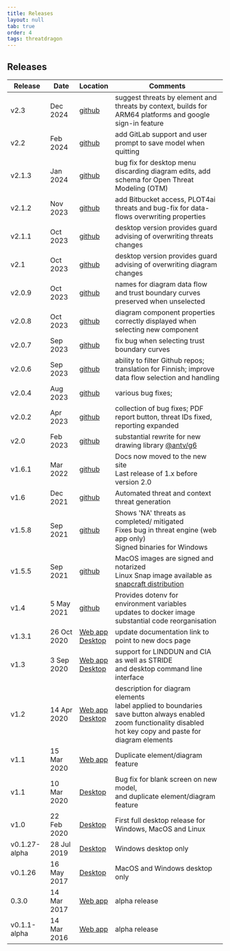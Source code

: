 ```yaml
---
title: Releases
layout: null
tab: true
order: 4
tags: threatdragon
---
```


## Releases

Release | Date | Location | Comments
------- | ---- | -------- | --------
v2.3   | Dec 2024 | [github][230] | suggest threats by element and threats by context, builds for ARM64 platforms and google sign-in feature
v2.2   | Feb 2024 | [github][220] | add GitLab support and user prompt to save model when quitting
v2.1.3 | Jan 2024 | [github][213] | bug fix for desktop menu discarding diagram edits, add schema for Open Threat Modeling (OTM)
v2.1.2 | Nov 2023 | [github][212] | add Bitbucket access, PLOT4ai threats and bug-fix for data-flows overwriting properties
v2.1.1 | Oct 2023 | [github][211] | desktop version provides guard advising of overwriting threats changes
v2.1   | Oct 2023 | [github][210] | desktop version provides guard advising of overwriting diagram changes
v2.0.9 | Oct 2023 | [github][209] | names for diagram data flow and trust boundary curves preserved when unselected
v2.0.8 | Oct 2023 | [github][208] | diagram component properties correctly displayed when selecting new component
v2.0.7 | Sep 2023 | [github][207] | fix bug when selecting trust boundary curves
v2.0.6 | Sep 2023 | [github][206] | ability to filter Github repos; translation for Finnish; improve data flow selection and handling
v2.0.4 | Aug 2023 | [github][204] | various bug fixes;
v2.0.2 | Apr 2023 | [github][202] | collection of bug fixes; PDF report button, threat IDs fixed, reporting expanded
v2.0   | Feb 2023 | [github][200] | substantial rewrite for new drawing library [@antv/g6][ant]
v1.6.1 | Mar 2022 | [github][161] | Docs now moved to the new site<br>Last release of 1.x before version 2.0
v1.6   | Dec 2021 | [github][160] | Automated threat and context threat generation
v1.5.8 | Sep 2021 | [github][158] | Shows 'NA' threats as completed/ mitigated<br>Fixes bug in threat engine (web app only)<br>Signed binaries for Windows
v1.5.5 | Sep 2021 | [github][155] | MacOS images are signed and notarized <br> Linux Snap image available as [snapcraft distribution][snap]
v1.4   | 5 May 2021  | [github][140] | Provides dotenv for environment variables <br> updates to docker image <br> substantial code reorganisation
v1.3.1 | 26 Oct 2020 | [Web app][131] <br> [Desktop][131-desk] | update documentation link to point to new docs page
v1.3   | 3 Sep 2020  | [Web app][130] <br> [Desktop][130-desk] | support for LINDDUN and CIA as well as STRIDE <br> and desktop command line interface
v1.2   | 14 Apr 2020 | [Web app][120] <br> [Desktop][120-desk] | description for diagram elements <br> label applied to boundaries <br> save button always enabled <br> zoom functionality disabled <br> hot key copy and paste for diagram elements
v1.1   | 15 Mar 2020 | [Web app][110] | Duplicate element/diagram feature
v1.1   | 10 Mar 2020 | [Desktop][110-desk] | Bug fix for blank screen on new model, <br> and duplicate element/diagram feature
v1.0   | 22 Feb 2020 | [Desktop][100-desk] | First full desktop release for Windows, MacOS and Linux
v0.1.27-alpha | 28 Jul 2019 | [Desktop][0127-desk] | Windows desktop only
v0.1.26 | 16 May 2017 | [Desktop][0126-desk] | MacOS and Windows desktop only
0.3.0  | 14 Mar 2017 | [Web app][030] | alpha release
v0.1.1-alpha | 14 Mar 2016 | [Web app][011] | alpha release

[011]: https://github.com/mike-goodwin/owasp-threat-dragon/releases/tag/v0.1.1-alpha
[030]: https://github.com/mike-goodwin/owasp-threat-dragon/releases/tag/0.3.0
[0126-desk]: https://github.com/mike-goodwin/owasp-threat-dragon-desktop/releases/tag/0.1.26
[0127-desk]: https://github.com/mike-goodwin/owasp-threat-dragon-desktop/releases/tag/0.1.27
[100-desk]: https://github.com/mike-goodwin/owasp-threat-dragon-desktop/releases/tag/v1.0
[110]: https://github.com/mike-goodwin/owasp-threat-dragon/releases/tag/v1.1
[110-desk]: https://github.com/mike-goodwin/owasp-threat-dragon-desktop/releases/tag/v1.1
[120]: https://github.com/mike-goodwin/owasp-threat-dragon/releases/tag/v1.2
[120-desk]: https://github.com/mike-goodwin/owasp-threat-dragon-desktop/releases/tag/v1.2
[130]: https://github.com/OWASP/threat-dragon/releases/tag/v1.3
[130-desk]: https://github.com/OWASP/threat-dragon-desktop/releases/tag/v1.3
[131]: https://github.com/OWASP/threat-dragon/releases/tag/v1.3.1
[131-desk]: https://github.com/OWASP/threat-dragon-desktop/releases/tag/v1.3.1
[140]: https://github.com/OWASP/threat-dragon/releases/tag/v1.4.0
[155]: https://github.com/OWASP/threat-dragon/releases/tag/v1.5.5
[158]: https://github.com/OWASP/threat-dragon/releases/tag/v1.5.8
[160]: https://github.com/OWASP/threat-dragon/releases/tag/v1.6.0
[161]: https://github.com/OWASP/threat-dragon/releases/tag/v1.6.1
[200]: https://github.com/OWASP/threat-dragon/releases/tag/v2.0.0
[202]: https://github.com/OWASP/threat-dragon/releases/tag/v2.0.2
[204]: https://github.com/OWASP/threat-dragon/releases/tag/v2.0.4
[206]: https://github.com/OWASP/threat-dragon/releases/tag/v2.0.6
[207]: https://github.com/OWASP/threat-dragon/releases/tag/v2.0.7
[208]: https://github.com/OWASP/threat-dragon/releases/tag/v2.0.8
[209]: https://github.com/OWASP/threat-dragon/releases/tag/v2.0.9
[210]: https://github.com/OWASP/threat-dragon/releases/tag/v2.1.0
[211]: https://github.com/OWASP/threat-dragon/releases/tag/v2.1.1
[212]: https://github.com/OWASP/threat-dragon/releases/tag/v2.1.2
[213]: https://github.com/OWASP/threat-dragon/releases/tag/v2.1.3
[220]: https://github.com/OWASP/threat-dragon/releases/tag/v2.2.0
[230]: https://github.com/OWASP/threat-dragon/releases/tag/v2.3.0
[ant]: https://www.npmjs.com/package/@antv/g6
[snap]: https://snapcraft.io/threat-dragon
